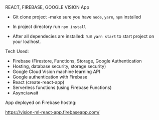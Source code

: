 REACT, FIREBASE, GOOGLE VISION App

- Git clone project
  -make sure you have `node`, `yarn`, `npm` installed

- In project directory run `npm install`

- After all dependecies are installed: run `yarn start` to start project on your loalhost.


Tech Used:

- Firebase (Firestore, Functions, Storage, Google Authentication
- Hosting, database security, storage security)
- Google Cloud Vision machine learning API
- Google authentication with Firebase
- React (create-react-app)
- Serverless functions (using Firebase Functions)
- Async/await


App deployed on Firebase hostng:

https://vision-ml-react-app.firebaseapp.com/
